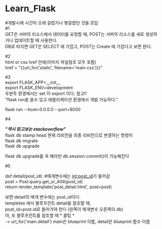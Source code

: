 # Learn_Flask
#개발시에 시간이 오래 걸렸거나 헷갈렸던 것들 모임  
#1  
GET은 서버의 리소스에서 데이터를 요청할 때, POST는 서버의 리소스를 새로 생성하거나 업데이트할 때 사용한다.  
DB로 따지면 GET은 SELECT 에 가깝고, POST는 Create 에 가깝다고 보면 된다.

#2  
html or css href 안에(이미지 파일참조 모두 포함)  
href = "{{url_for('static', filename='main.css')}}"

#3  
export FLASK_APP=\_\_init\_\_  
export FLASK_ENV=development  
우분투 환경에서는 set 이 export 이다. 참고!!  
"flask run을 쓸수 있고 애플리케이션 환경에서 개발 가능하다."  
  
flask run --host=0.0.0.0 --port=8000

#4  

__*"역시 믿고보는 stackoverflow"*__  
flask db stamp head 현재 리비전을 최종 리비전으로 변경하는 명령어  
flask db migrate  
flask db upgrade  
  
flask db upgrade를 꼭 해야만 db.session.commit()이 가능해진다  
  
  
#5

def detail(post_id): #매개변수에는 <int:post_id>가 들어감  
	post = Post.query.get_or_404(post_id)  
	return render_template('post_detail.html', post=post)  
  
보면 detail의 매개 변수에는 post_id이다.  
templetes 에서 블루프린트 detail을 참조할 때,  
post_id=post.id로 들어가야 한다 (왼쪽이 매개변수 오른쪽이 db)  
아, 또 블루프린트를 참조할 때 * 꿀팁 *  
-> url_for('main.detail') main은 blueprint 이름, detail은 blueprint 함수 이름

  
